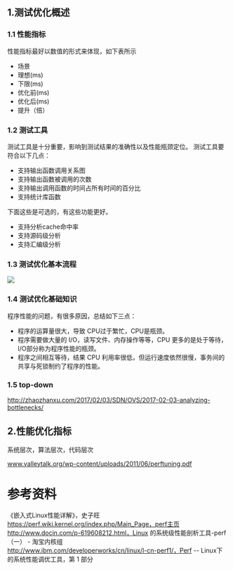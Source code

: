 
## 1.测试优化概述 #
### 1.1 性能指标 ##

性能指标最好以数值的形式来体现，如下表所示
- 场景
- 理想(ms)
- 下限(ms)
- 优化前(ms)
- 优化后(ms)
- 提升（倍）

### 1.2 测试工具 ##
测试工具是十分重要，影响到测试结果的准确性以及性能瓶颈定位。
测试工具要符合以下几点：

- 支持输出函数调用关系图
- 支持输出函数被调用的次数
- 支持输出调用函数的时间占所有时间的百分比
- 支持统计库函数

下面这些是可选的，有这些功能更好。

- 支持分析cache命中率
- 支持源码级分析
- 支持汇编级分析

### 1.3 测试优化基本流程 ##

![](/kvm_blog/files/perf/perf_flow.png)

### 1.4 测试优化基础知识 ##
程序性能的问题，有很多原因，总结如下三点：

- 程序的运算量很大，导致 CPU过于繁忙，CPU是瓶颈。
- 程序需要做大量的 I/O，读写文件、内存操作等等，CPU 更多的是处于等待，I/O部分称为程序性能的瓶颈。
- 程序之间相互等待，结果 CPU 利用率很低，但运行速度依然很慢，事务间的共享与死锁制约了程序的性能。

### 1.5 top-down ##
http://zhaozhanxu.com/2017/02/03/SDN/OVS/2017-02-03-analyzing-bottlenecks/

## 2.性能优化指标

系统层次，算法层次，代码层次

www.valleytalk.org/wp-content/uploads/2011/06/perftuning.pdf

# 参考资料 #

《嵌入式Linux性能详解》，史子旺  
https://perf.wiki.kernel.org/index.php/Main_Page，perf主页  
http://www.docin.com/p-619608212.html，Linux 的系统级性能剖析工具-perf （一） - 淘宝内核组  
http://www.ibm.com/developerworks/cn/linux/l-cn-perf1/，Perf -- Linux下的系统性能调优工具，第 1 部分  
